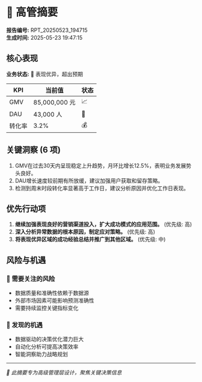 # 🎯 高管摘要

**报告编号:** RPT_20250523_194715  
**生成时间:** 2025-05-23 19:47:15

## 核心表现

**业务状态:** 🌟 表现优异，超出预期

| KPI | 当前值 | 状态 |
|-----|--------|------|
| GMV | 85,000,000 元 | 📈 |
| DAU | 43,000 人 | 👥 |
| 转化率 | 3.2% | 💰 |

## 关键洞察 (6 项)

1. GMV在过去30天内呈现稳定上升趋势，月环比增长12.5%，表明业务发展势头良好。
2. DAU增长速度较前期有所放缓，建议加强用户获取和留存策略。
3. 检测到周末时段转化率显著高于工作日，建议分析原因并优化工作日表现。

## 优先行动项

1. **继续加强表现良好的营销渠道投入，扩大成功模式的应用范围。** (优先级: 高)
2. **深入分析异常数据的根本原因，制定应对策略。** (优先级: 高)
3. **将表现优异区域的成功经验总结并推广到其他区域。** (优先级: 中)

## 风险与机遇

### 🚨 需要关注的风险
- 数据质量和准确性依赖于数据源
- 外部市场因素可能影响预测准确性
- 需要持续监控关键指标变化

### 🌟 发现的机遇
- 数据驱动的决策优化潜力巨大
- 自动化分析可提高决策效率
- 智能洞察助力战略规划

---

*💼 此摘要专为高级管理层设计，聚焦关键决策信息*
